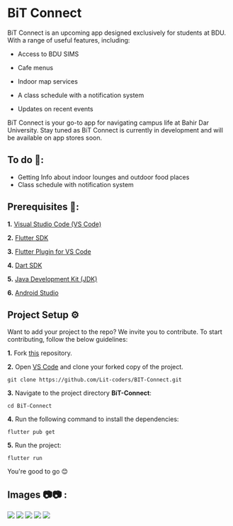 # BiT Connect

BiT Connect is an upcoming app designed exclusively for students at BDU. With a range of useful features, including:

- Access to BDU SIMS

- Cafe menus
- Indoor map services
- A class schedule with a notification system
- Updates on recent events

BiT Connect is your go-to app for navigating campus life at Bahir Dar University. Stay tuned as BiT Connect is currently in development and will be available on app stores soon.

## To do 📑: 

- Getting Info about indoor lounges and outdoor food places
- Class schedule with notification system

## Prerequisites 📜:

**1.** [Visual Studio Code (VS Code)](https://code.visualstudio.com/)

**2.** [Flutter SDK](https://flutter.dev/docs/get-started/install)

**3.** [Flutter Plugin for VS Code](https://flutter.dev/docs/get-started/editor?tab=vscode)

**4.** [Dart SDK](https://dart.dev/get-dart)

**5.** [Java Development Kit (JDK)](https://www.oracle.com/java/technologies/javase-jdk11-downloads.html)

**6.** [Android Studio](https://developer.android.com/studio)

## Project Setup ⚙️

Want to add your project to the repo? We invite you to contribute.
To start contributing, follow the below guidelines: 

**1.** Fork [this](https://github.com/Lit-coders/BIT-Connect) repository.

**2.** Open [VS Code](https://code.visualstudio.com/) and clone your forked copy of the project.

```
git clone https://github.com/Lit-coders/BIT-Connect.git
```

**3.** Navigate to the project directory **BiT-Connect**:

```
cd BiT-Connect
```

**4.** Run the following command to install the dependencies:

```
flutter pub get
```
**5.** Run the project:

```
flutter run
```

You're good to go 😊

## Images 📷📷 :

<a><img src = "./images/splashscree.jpg"></a>
<a><img src = "./images/login.jpg"></a>
<a><img src = "./images/home.jpg"></a>
<a><img src = "./images/map.jpg"></a>
<a><img src = "./images/gpa.jpg"></a>